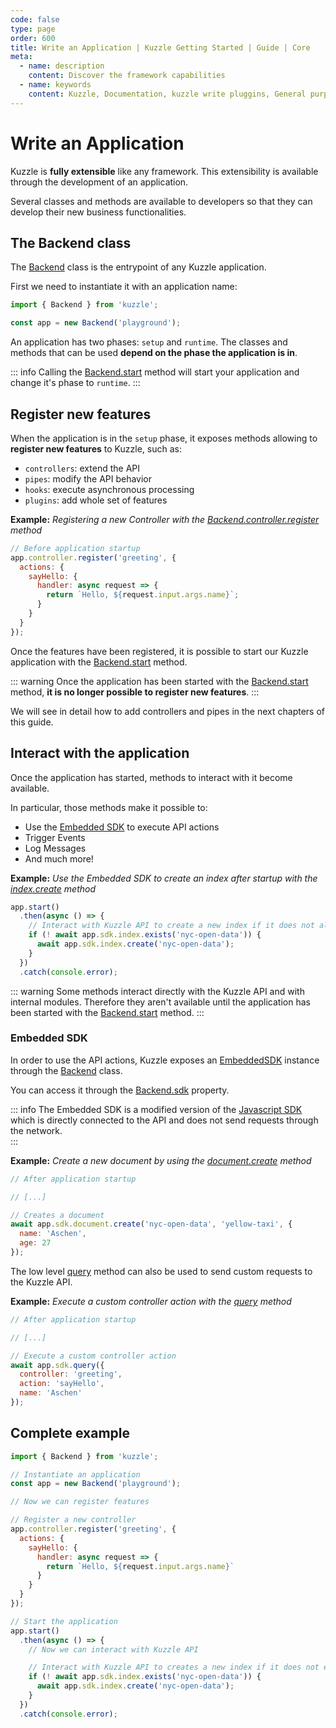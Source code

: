```yaml
---
code: false
type: page
order: 600
title: Write an Application | Kuzzle Getting Started | Guide | Core
meta:
  - name: description
    content: Discover the framework capabilities
  - name: keywords
    content: Kuzzle, Documentation, kuzzle write pluggins, General purpose backend, Write an Application, iot, backend, opensource
---
```


# Write an Application

Kuzzle is **fully extensible** like any framework. This extensibility is available through the development of an application.

Several classes and methods are available to developers so that they can develop their new business functionalities.

## The Backend class

The [Backend](/core/2/framework/classes/backend) class is the entrypoint of any Kuzzle application.  

First we need to instantiate it with an application name:

```js
import { Backend } from 'kuzzle';

const app = new Backend('playground');
```

An application has two phases: `setup` and `runtime`. The classes and methods that can be used **depend on the phase the application is in**. 

::: info
Calling the [Backend.start](/core/2/framework/classes/backend/start) method will start your application and change it's phase to `runtime`.
:::

## Register new features

When the application is in the `setup` phase, it exposes methods allowing to **register new features** to Kuzzle, such as:
 - `controllers`: extend the API
 - `pipes`: modify the API behavior
 - `hooks`: execute asynchronous processing
 - `plugins`: add whole set of features

**Example:** _Registering a new Controller with the [Backend.controller.register](/core/2/framework/classes/backend-controller/register) method_
```js
// Before application startup
app.controller.register('greeting', {
  actions: {
    sayHello: {
      handler: async request => {
        return `Hello, ${request.input.args.name}`;
      }
    }
  }
});
```

Once the features have been registered, it is possible to start our Kuzzle application with the [Backend.start](/core/2/framework/classes/backend/start) method.

::: warning
Once the application has been started with the [Backend.start](/core/2/framework/classes/backend/start) method, **it is no longer possible to register new features**.
:::

We will see in detail how to add controllers and pipes in the next chapters of this guide.

## Interact with the application

Once the application has started, methods to interact with it become available.

In particular, those methods make it possible to:
 - Use the [Embedded SDK](/core/2/guides/develop-on-kuzzle/embedded-sdk) to execute API actions
 - Trigger Events
 - Log Messages
 - And much more!

**Example:** _Use the Embedded SDK to create an index after startup with the [index.create](/sdk/js/7/controllers/index/create) method_
```js
app.start()
  .then(async () => {
    // Interact with Kuzzle API to create a new index if it does not already exist
    if (! await app.sdk.index.exists('nyc-open-data')) {
      await app.sdk.index.create('nyc-open-data');
    }
  })
  .catch(console.error);
```

::: warning
Some methods interact directly with the Kuzzle API and with internal modules. Therefore they aren't available until the application has been started with the [Backend.start](/core/2/framework/classes/backend/start) method.
:::

### Embedded SDK

In order to use the API actions, Kuzzle exposes an [EmbeddedSDK](/core/2/framework/classes/embedded-sdk) instance through the [Backend](/core/2/framework/classes/backend) class.  

You can access it through the [Backend.sdk](/core/2/framework/classes/backend/properties#sdk) property.  

::: info
The Embedded SDK is a modified version of the [Javascript SDK](/sdk/js/7) which is directly connected to the API and does not send requests through the network.  
:::

**Example:** _Create a new document by using the [document.create](/sdk/js/7/controllers/document/create) method_
```js
// After application startup

// [...]

// Creates a document
await app.sdk.document.create('nyc-open-data', 'yellow-taxi', {
  name: 'Aschen',
  age: 27
});
```

The low level [query](/sdk/js/7/core-classes/kuzzle/query) method can also be used to send custom requests to the Kuzzle API.  

**Example:** _Execute a custom controller action with the [query](/sdk/js/7/core-classes/kuzzle/query) method_
```js
// After application startup

// [...]

// Execute a custom controller action
await app.sdk.query({
  controller: 'greeting',
  action: 'sayHello',
  name: 'Aschen'
});
```

## Complete example

```js
import { Backend } from 'kuzzle';

// Instantiate an application
const app = new Backend('playground');

// Now we can register features

// Register a new controller
app.controller.register('greeting', {
  actions: {
    sayHello: {
      handler: async request => {
        return `Hello, ${request.input.args.name}`
      }
    }
  }
});

// Start the application
app.start()
  .then(async () => {
    // Now we can interact with Kuzzle API

    // Interact with Kuzzle API to creates a new index if it does not exists
    if (! await app.sdk.index.exists('nyc-open-data')) {
      await app.sdk.index.create('nyc-open-data');
    }
  })
  .catch(console.error);
```

<GuidesLinks
  :prev="{ text: 'Subscribe to Realtime Notifications', url: '/guides/getting-started/subscribe-realtime-notifications/' }" 
  :next="{ text: 'Create new Controllers', url: '/guides/getting-started/create-new-controllers' }" 
/>
